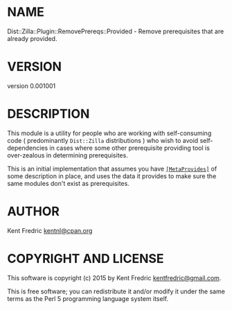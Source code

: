 # NAME

Dist::Zilla::Plugin::RemovePrereqs::Provided - Remove prerequisites that are already provided.

# VERSION

version 0.001001

# DESCRIPTION

This module is a utility for people who are working with self-consuming code ( predominantly `Dist::Zilla` distributions )
who wish to avoid self-dependencies in cases where some other prerequisite providing tool is over-zealous in determining
prerequisites.

This is an initial implementation that assumes you have [`[MetaProvides]`](https://metacpan.org/pod/Dist::Zilla::Plugin::MetaProvides) of some
description in place, and uses the data it provides to make sure the same modules don't exist as prerequisites.

# AUTHOR

Kent Fredric <kentnl@cpan.org>

# COPYRIGHT AND LICENSE

This software is copyright (c) 2015 by Kent Fredric <kentfredric@gmail.com>.

This is free software; you can redistribute it and/or modify it under
the same terms as the Perl 5 programming language system itself.

